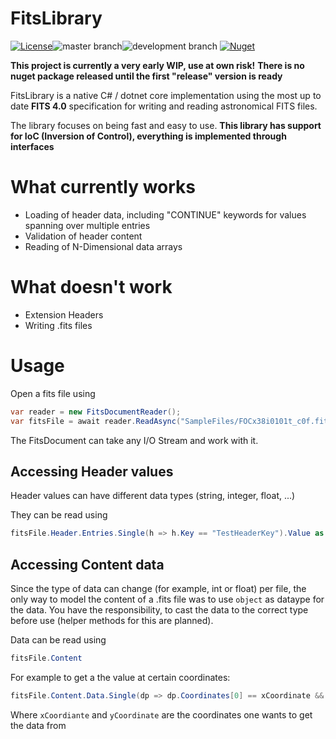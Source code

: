 # FitsLibrary
[![License](https://img.shields.io/badge/license-MPL2.0%20-green)](https://choosealicense.com/licenses/mpl-2.0/)![master branch](https://github.com/RononDex/FitsLibrary/workflows/.NET/badge.svg?branch=master)![development branch](https://github.com/RononDex/FitsLibrary/workflows/.NET/badge.svg?branch=development) [![Nuget](https://img.shields.io/nuget/v/FitsLibrary.svg)](https://www.nuget.org/packages/FitsLibrary/) 

**This project is currently a very early WIP, use at own risk!**
**There is no nuget package released until the first "release" version is ready**

FitsLibrary is a native C# / dotnet core implementation using the most up to date **FITS 4.0** specification for writing and reading astronomical FITS files.

The library focuses on being fast and easy to use.
**This library has support for IoC (Inversion of Control), everything is implemented through interfaces** 

# What currently works
 - Loading of header data, including "CONTINUE" keywords for values spanning over multiple entries
 - Validation of header content
 - Reading of N-Dimensional data arrays

# What doesn't work
 - Extension Headers
 - Writing .fits files

# Usage
Open a fits file using
```csharp
var reader = new FitsDocumentReader();
var fitsFile = await reader.ReadAsync("SampleFiles/FOCx38i0101t_c0f.fits");
```

The FitsDocument can take any I/O Stream and work with it.

## Accessing Header values
Header values can have different data types (string, integer, float, ...)

They can be read using
```csharp
fitsFile.Header.Entries.Single(h => h.Key == "TestHeaderKey").Value as string
```

## Accessing Content data
Since the type of data can change (for example, int or float) per file, the only way to model the content of a .fits
file was to use `object` as dataype for the data. You have the responsibility, to cast the data to the correct type
before use (helper methods for this are planned).

Data can be read using 
```csharp
fitsFile.Content
```
For example to get a the value at certain coordinates:
```csharp
fitsFile.Content.Data.Single(dp => dp.Coordinates[0] == xCoordinate && dp.Coordinates[1] == yCoordiante).Value as float;
```
Where `xCoordiante` and `yCoordinate` are the coordinates one wants to get the data from
